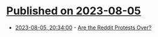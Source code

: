 # [Published on 2023-08-05](index.md)

* [2023-08-05, 20:34:00](https://tech.slashdot.org/story/23/08/05/1819210/are-the-reddit-protests-over?utm_source=rss1.0mainlinkanon&utm_medium=feed) - [Are the Reddit Protests Over?](https://tech.slashdot.org/story/23/08/05/1819210/are-the-reddit-protests-over?utm_source=rss1.0mainlinkanon&utm_medium=feed)

